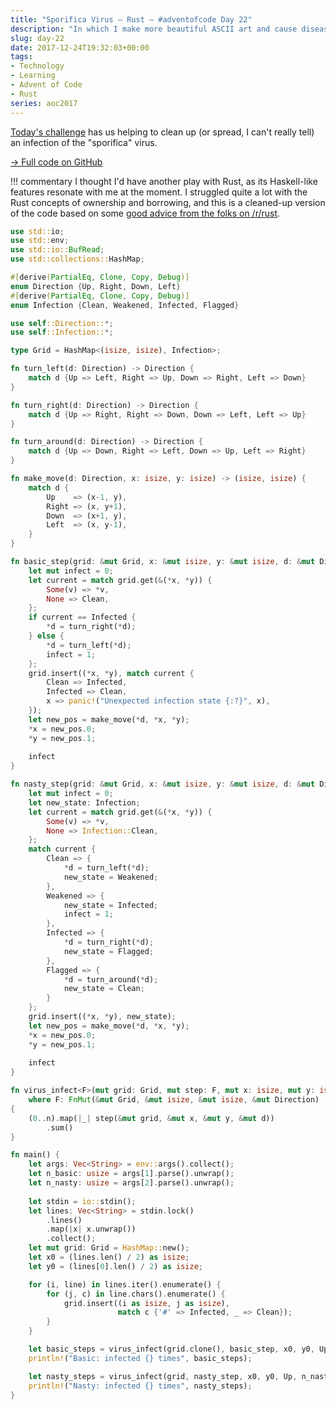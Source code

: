 ```yaml
---
title: "Sporifica Virus — Rust — #adventofcode Day 22"
description: "In which I make more beautiful ASCII art and cause disease in the process."
slug: day-22
date: 2017-12-24T19:32:03+00:00
tags:
- Technology
- Learning
- Advent of Code
- Rust
series: aoc2017
---
```


[Today's challenge](http://adventofcode.com/2017/day/22) has us helping to clean up (or spread, I can't really tell) an infection of the "sporifica" virus.

[→ Full code on GitHub](https://github.com/jezcope/aoc2017/blob/master/22-sporifica-virus.rs)

!!! commentary
    I thought I'd have another play with Rust, as its Haskell-like features resonate with me at the moment. I struggled quite a lot with the Rust concepts of ownership and borrowing, and this is a cleaned-up version of the code based on some [good advice from the folks on /r/rust](https://www.reddit.com/r/rust/comments/7lnmz4/code_review_fighting_the_borrow_checker_for/).

```rust
use std::io;
use std::env;
use std::io::BufRead;
use std::collections::HashMap;

#[derive(PartialEq, Clone, Copy, Debug)]
enum Direction {Up, Right, Down, Left}
#[derive(PartialEq, Clone, Copy, Debug)]
enum Infection {Clean, Weakened, Infected, Flagged}

use self::Direction::*;
use self::Infection::*;

type Grid = HashMap<(isize, isize), Infection>;

fn turn_left(d: Direction) -> Direction {
    match d {Up => Left, Right => Up, Down => Right, Left => Down}
}

fn turn_right(d: Direction) -> Direction {
    match d {Up => Right, Right => Down, Down => Left, Left => Up}
}

fn turn_around(d: Direction) -> Direction {
    match d {Up => Down, Right => Left, Down => Up, Left => Right}
}

fn make_move(d: Direction, x: isize, y: isize) -> (isize, isize) {
    match d {
        Up    => (x-1, y),
        Right => (x, y+1),
        Down  => (x+1, y),
        Left  => (x, y-1),
    }
}

fn basic_step(grid: &mut Grid, x: &mut isize, y: &mut isize, d: &mut Direction) -> usize {
    let mut infect = 0;
    let current = match grid.get(&(*x, *y)) {
        Some(v) => *v,
        None => Clean,
    };
    if current == Infected {
        *d = turn_right(*d);
    } else {
        *d = turn_left(*d);
        infect = 1;
    };
    grid.insert((*x, *y), match current {
        Clean => Infected,
        Infected => Clean,
        x => panic!("Unexpected infection state {:?}", x),
    });
    let new_pos = make_move(*d, *x, *y);
    *x = new_pos.0;
    *y = new_pos.1;
    
    infect
}

fn nasty_step(grid: &mut Grid, x: &mut isize, y: &mut isize, d: &mut Direction) -> usize {
    let mut infect = 0;
    let new_state: Infection;
    let current = match grid.get(&(*x, *y)) {
        Some(v) => *v,
        None => Infection::Clean,
    };
    match current {
        Clean => {
            *d = turn_left(*d);
            new_state = Weakened;
        },
        Weakened => {
            new_state = Infected;
            infect = 1;
        },
        Infected => {
            *d = turn_right(*d);
            new_state = Flagged;
        },
        Flagged => {
            *d = turn_around(*d);
            new_state = Clean;
        }
    };
    grid.insert((*x, *y), new_state);
    let new_pos = make_move(*d, *x, *y);
    *x = new_pos.0;
    *y = new_pos.1;
    
    infect
}

fn virus_infect<F>(mut grid: Grid, mut step: F, mut x: isize, mut y: isize, mut d: Direction, n: usize) -> usize
    where F: FnMut(&mut Grid, &mut isize, &mut isize, &mut Direction) -> usize,
{
    (0..n).map(|_| step(&mut grid, &mut x, &mut y, &mut d))
        .sum()
}

fn main() {
    let args: Vec<String> = env::args().collect();
    let n_basic: usize = args[1].parse().unwrap();
    let n_nasty: usize = args[2].parse().unwrap();
    
    let stdin = io::stdin();
    let lines: Vec<String> = stdin.lock()
        .lines()
        .map(|x| x.unwrap())
        .collect();
    let mut grid: Grid = HashMap::new();
    let x0 = (lines.len() / 2) as isize;
    let y0 = (lines[0].len() / 2) as isize;

    for (i, line) in lines.iter().enumerate() {
        for (j, c) in line.chars().enumerate() {
            grid.insert((i as isize, j as isize),
                        match c {'#' => Infected, _ => Clean});
        }
    }

    let basic_steps = virus_infect(grid.clone(), basic_step, x0, y0, Up, n_basic);
    println!("Basic: infected {} times", basic_steps);

    let nasty_steps = virus_infect(grid, nasty_step, x0, y0, Up, n_nasty);
    println!("Nasty: infected {} times", nasty_steps);
}
```
